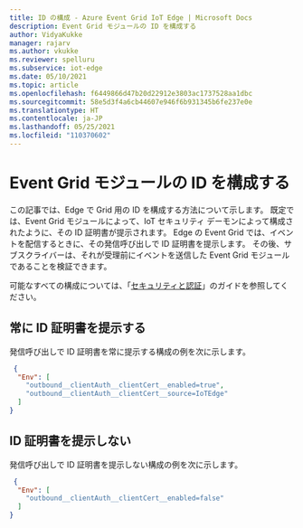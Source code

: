```yaml
---
title: ID の構成 - Azure Event Grid IoT Edge | Microsoft Docs
description: Event Grid モジュールの ID を構成する
author: VidyaKukke
manager: rajarv
ms.author: vkukke
ms.reviewer: spelluru
ms.subservice: iot-edge
ms.date: 05/10/2021
ms.topic: article
ms.openlocfilehash: f6449866d47b20d22912e3803ac1737528aa1dbc
ms.sourcegitcommit: 58e5d3f4a6cb44607e946f6b931345b6fe237e0e
ms.translationtype: HT
ms.contentlocale: ja-JP
ms.lasthandoff: 05/25/2021
ms.locfileid: "110370602"
---
```

# <a name="configure-identity-for-the-event-grid-module"></a>Event Grid モジュールの ID を構成する

この記事では、Edge で Grid 用の ID を構成する方法について示します。 既定では、Event Grid モジュールによって、IoT セキュリティ デーモンによって構成されたように、その ID 証明書が提示されます。 Edge の Event Grid では、イベントを配信するときに、その発信呼び出しで ID 証明書を提示します。 その後、サブスクライバーは、それが受理前にイベントを送信した Event Grid モジュールであることを検証できます。

可能なすべての構成については、「[セキュリティと認証](security-authentication.md)」のガイドを参照してください。

## <a name="always-present-identity-certificate"></a>常に ID 証明書を提示する
発信呼び出しで ID 証明書を常に提示する構成の例を次に示します。 

```json
 {
  "Env": [
    "outbound__clientAuth__clientCert__enabled=true",
    "outbound__clientAuth__clientCert__source=IoTEdge"
  ]
}
 ```

## <a name="dont-present-identity-certificate"></a>ID 証明書を提示しない
発信呼び出しで ID 証明書を提示しない構成の例を次に示します。 

```json
 {
  "Env": [
    "outbound__clientAuth__clientCert__enabled=false"
  ]
}
 ```
